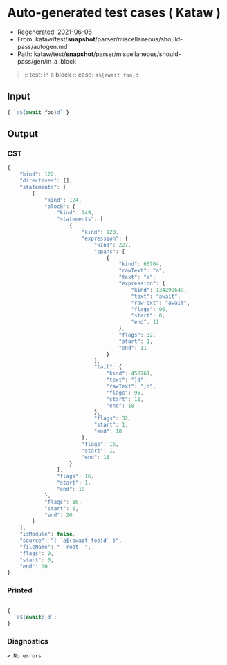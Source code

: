 # Auto-generated test cases ( Kataw )
- Regenerated: 2021-06-06
- From: kataw/test/__snapshot__/parser/miscellaneous/should-pass/autogen.md
- Path: kataw/test/__snapshot__/parser/miscellaneous/should-pass/gen/in_a_block
> :: test: in a block
> :: case: `a${await foo}d`
## Input

`````js
{ `a${await foo}d` }
`````
## Output

### CST

```javascript
{
    "kind": 122,
    "directives": [],
    "statements": [
        {
            "kind": 124,
            "block": {
                "kind": 249,
                "statements": [
                    {
                        "kind": 120,
                        "expression": {
                            "kind": 227,
                            "spans": [
                                {
                                    "kind": 65764,
                                    "rawText": "a",
                                    "text": "a",
                                    "expression": {
                                        "kind": 134299649,
                                        "text": "await",
                                        "rawText": "await",
                                        "flags": 96,
                                        "start": 6,
                                        "end": 11
                                    },
                                    "flags": 32,
                                    "start": 1,
                                    "end": 11
                                }
                            ],
                            "tail": {
                                "kind": 458761,
                                "text": "}d",
                                "rawText": "}d",
                                "flags": 96,
                                "start": 11,
                                "end": 18
                            },
                            "flags": 32,
                            "start": 1,
                            "end": 18
                        },
                        "flags": 16,
                        "start": 1,
                        "end": 18
                    }
                ],
                "flags": 16,
                "start": 1,
                "end": 18
            },
            "flags": 16,
            "start": 0,
            "end": 20
        }
    ],
    "isModule": false,
    "source": "{ `a${await foo}d` }",
    "fileName": "__root__",
    "flags": 0,
    "start": 0,
    "end": 20
}
```

### Printed

```javascript

{
  `a${await}}d`;
}
```

### Diagnostics

```javascript
✔ No errors
```

